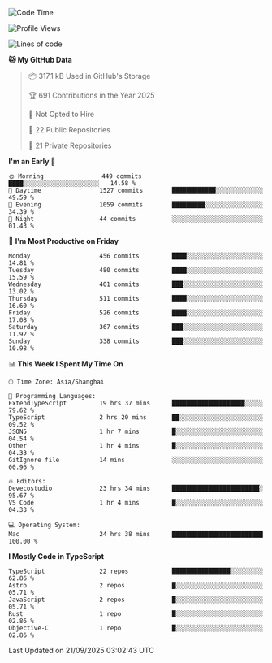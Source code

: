 <!--START_SECTION:waka-->
![Code Time](http://img.shields.io/badge/Code%20Time-4%2C120%20hrs-blue)

![Profile Views](http://img.shields.io/badge/Profile%20Views-0-blue)

![Lines of code](https://img.shields.io/badge/From%20Hello%20World%20I%27ve%20Written-3.5%20million%20lines%20of%20code-blue)

**🐱 My GitHub Data** 

> 📦 317.1 kB Used in GitHub's Storage 
 > 
> 🏆 691 Contributions in the Year 2025
 > 
> 🚫 Not Opted to Hire
 > 
> 📜 22 Public Repositories 
 > 
> 🔑 21 Private Repositories 
 > 
**I'm an Early 🐤** 

```text
🌞 Morning                449 commits         ████░░░░░░░░░░░░░░░░░░░░░   14.58 % 
🌆 Daytime                1527 commits        ████████████░░░░░░░░░░░░░   49.59 % 
🌃 Evening                1059 commits        █████████░░░░░░░░░░░░░░░░   34.39 % 
🌙 Night                  44 commits          ░░░░░░░░░░░░░░░░░░░░░░░░░   01.43 % 
```
📅 **I'm Most Productive on Friday** 

```text
Monday                   456 commits         ████░░░░░░░░░░░░░░░░░░░░░   14.81 % 
Tuesday                  480 commits         ████░░░░░░░░░░░░░░░░░░░░░   15.59 % 
Wednesday                401 commits         ███░░░░░░░░░░░░░░░░░░░░░░   13.02 % 
Thursday                 511 commits         ████░░░░░░░░░░░░░░░░░░░░░   16.60 % 
Friday                   526 commits         ████░░░░░░░░░░░░░░░░░░░░░   17.08 % 
Saturday                 367 commits         ███░░░░░░░░░░░░░░░░░░░░░░   11.92 % 
Sunday                   338 commits         ███░░░░░░░░░░░░░░░░░░░░░░   10.98 % 
```


📊 **This Week I Spent My Time On** 

```text
🕑︎ Time Zone: Asia/Shanghai

💬 Programming Languages: 
ExtendTypeScript         19 hrs 37 mins      ████████████████████░░░░░   79.62 % 
TypeScript               2 hrs 20 mins       ██░░░░░░░░░░░░░░░░░░░░░░░   09.52 % 
JSON5                    1 hr 7 mins         █░░░░░░░░░░░░░░░░░░░░░░░░   04.54 % 
Other                    1 hr 4 mins         █░░░░░░░░░░░░░░░░░░░░░░░░   04.33 % 
GitIgnore file           14 mins             ░░░░░░░░░░░░░░░░░░░░░░░░░   00.96 % 

🔥 Editors: 
Devecostudio             23 hrs 34 mins      ████████████████████████░   95.67 % 
VS Code                  1 hr 4 mins         █░░░░░░░░░░░░░░░░░░░░░░░░   04.33 % 

💻 Operating System: 
Mac                      24 hrs 38 mins      █████████████████████████   100.00 % 
```

**I Mostly Code in TypeScript** 

```text
TypeScript               22 repos            ████████████████░░░░░░░░░   62.86 % 
Astro                    2 repos             █░░░░░░░░░░░░░░░░░░░░░░░░   05.71 % 
JavaScript               2 repos             █░░░░░░░░░░░░░░░░░░░░░░░░   05.71 % 
Rust                     1 repo              █░░░░░░░░░░░░░░░░░░░░░░░░   02.86 % 
Objective-C              1 repo              █░░░░░░░░░░░░░░░░░░░░░░░░   02.86 % 
```




 Last Updated on 21/09/2025 03:02:43 UTC
<!--END_SECTION:waka-->